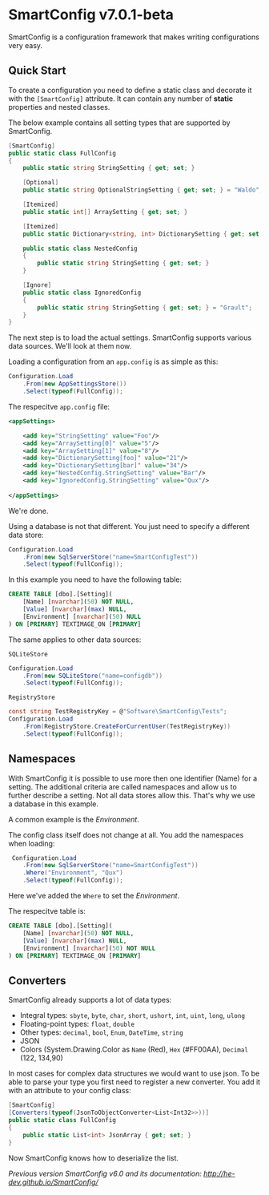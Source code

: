 # SmartConfig v7.0.1-beta

SmartConfig is a configuration framework that makes writing configurations very easy.

## Quick Start

To create a configuration you need to define a static class and decorate it with the `[SmartConfig]` attribute. It can contain any number of **static** properties and nested classes.

The below example contains all setting types that are supported by SmartConfig.

```cs
[SmartConfig]
public static class FullConfig
{
    public static string StringSetting { get; set; }

    [Optional]
    public static string OptionalStringSetting { get; set; } = "Waldo";

    [Itemized]
    public static int[] ArraySetting { get; set; }

    [Itemized]
    public static Dictionary<string, int> DictionarySetting { get; set; }

    public static class NestedConfig
    {
        public static string StringSetting { get; set; }
    }

    [Ignore]
    public static class IgnoredConfig
    {
        public static string StringSetting { get; set; } = "Grault";
    }
}
```

The next step is to load the actual settings. SmartConfig supports various data sources. We'll look at them now.

Loading a configuration from an `app.config` is as simple as this:

```cs
Configuration.Load
    .From(new AppSettingsStore())
    .Select(typeof(FullConfig));
```

The respecitve `app.config` file:

```xml
<appSettings>

    <add key="StringSetting" value="Foo"/>
    <add key="ArraySetting[0]" value="5"/>
    <add key="ArraySetting[1]" value="8"/>
    <add key="DictionarySetting[foo]" value="21"/>
    <add key="DictionarySetting[bar]" value="34"/>
    <add key="NestedConfig.StringSetting" value="Bar"/>
    <add key="IgnoredConfig.StringSetting" value="Qux"/>
    
</appSettings>
``` 

We're done.

Using a database is not that different. You just need to specify a different data store:

```cs
Configuration.Load
    .From(new SqlServerStore("name=SmartConfigTest"))
    .Select(typeof(FullConfig));
```

In this example you need to have the following table:

```sql
CREATE TABLE [dbo].[Setting](
	[Name] [nvarchar](50) NOT NULL,
	[Value] [nvarchar](max) NULL,
	[Environment] [nvarchar](50) NULL
) ON [PRIMARY] TEXTIMAGE_ON [PRIMARY]
```

The same applies to other data sources:

`SQLiteStore`

```cs
Configuration.Load
    .From(new SQLiteStore("name=configdb"))
    .Select(typeof(FullConfig));
```

`RegistryStore`

```cs
const string TestRegistryKey = @"Software\SmartConfig\Tests";
Configuration.Load
    .From(RegistryStore.CreateForCurrentUser(TestRegistryKey))
    .Select(typeof(FullConfig));
```

## Namespaces

With SmartConfig it is possible to use more then one identifier (Name) for a setting. The additional criteria are called namespaces and allow us to further describe a setting. Not all data stores allow this. That's why we use a database in this example.

A common example is the _Environment_.

The config class itself does not change at all. You add the namespaces when loading:

```cs
 Configuration.Load
    .From(new SqlServerStore("name=SmartConfigTest"))
    .Where("Environment", "Qux")
    .Select(typeof(FullConfig));
```

Here we've added the `Where` to set the _Environment_.

The respecitve table is:

```sql
CREATE TABLE [dbo].[Setting](
	[Name] [nvarchar](50) NOT NULL,
	[Value] [nvarchar](max) NULL,
	[Environment] [nvarchar](50) NOT NULL
) ON [PRIMARY] TEXTIMAGE_ON [PRIMARY]
```

## Converters

SmartConfig already supports a lot of data types:

- Integral types: `sbyte`, `byte`, `char`, `short`, `ushort`, `int`, `uint`, `long`, `ulong`
- Floating-point types: `float`, `double`
- Other types: `decimal`, `bool`, `Enum`, `DateTime`, `string`
- JSON
- Colors (System.Drawing.Color as `Name` (Red), `Hex` (#FF00AA), `Decimal` (122, 134,90)

In most cases for complex data structures we would want to use json. To be able to parse your type you first need to register a new converter. You add it with an attribute to your config class:

```cs
[SmartConfig]
[Converters(typeof(JsonToObjectConverter<List<Int32>>))]
public static class FullConfig
{
    public static List<int> JsonArray { get; set; }
}
```

Now SmartConfig knows how to deserialize the list.



_Previous version SmartConfig v6.0 and its documentation: <http://he-dev.github.io/SmartConfig/>_